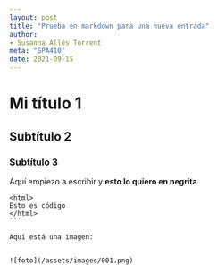 ```yaml
---
layout: post
title: "Prueba en markdown para una nueva entrada"
author:
- Susanna Allés Torrent
meta: "SPA410"
date: 2021-09-15
---
```


# Mi título 1
## Subtítulo 2
### Subtítulo 3

Aquí empiezo a escribir y **esto lo quiero en negrita**. 

````
<html>
Esto es código 
</html>
```

Aquí está una imagen: 


![foto](/assets/images/001.png)
